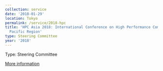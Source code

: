 ```yaml
---
collection: service
date: '2018-01-29'
location: Tokyo
permalink: /service/2018-hpc
title: 'HPC Asia 2018: International Conference on High Performance Computing in Asia
  Pacific Region'
type: Steering Committee
year: '2018'
---
```


Type: Steering Committee

[More information](http://sighpc.ipsj.or.jp/HPCAsia2018/)
